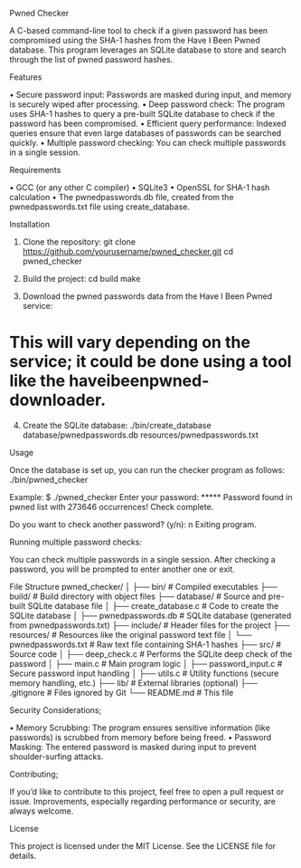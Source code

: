 Pwned Checker

A C-based command-line tool to check if a given password has been compromised using the SHA-1 hashes from the Have I Been Pwned database. This program leverages an SQLite database to store and search through the list of pwned password hashes.

Features

• Secure password input: Passwords are masked during input, and memory is securely wiped after processing.
• Deep password check: The program uses SHA-1 hashes to query a pre-built SQLite database to check if the password has been compromised.
• Efficient query performance: Indexed queries ensure that even large databases of passwords can be searched quickly.
• Multiple password checking: You can check multiple passwords in a single session.


Requirements

• GCC (or any other C compiler)
• SQLite3
• OpenSSL for SHA-1 hash calculation
• The pwnedpasswords.db file, created from the pwnedpasswords.txt file using create_database.


Installation

1. Clone the repository:
git clone https://github.com/yourusername/pwned_checker.git
cd pwned_checker

2. Build the project:
cd build
make

3. Download the pwned passwords data from the Have I Been Pwned service:
# This will vary depending on the service; it could be done using a tool like the haveibeenpwned-downloader.

4. Create the SQLite database:
./bin/create_database database/pwnedpasswords.db resources/pwnedpasswords.txt

Usage

Once the database is set up, you can run the checker program as follows:
./bin/pwned_checker

Example:
$ ./pwned_checker
Enter your password: *****
Password found in pwned list with 273646 occurrences!
Check complete.

Do you want to check another password? (y/n): n
Exiting program.


Running multiple password checks:

You can check multiple passwords in a single session. After checking a password, you will be prompted to enter another one or exit.

File Structure
pwned_checker/
│
├── bin/                        # Compiled executables
├── build/                      # Build directory with object files
├── database/                   # Source and pre-built SQLite database file
│   ├── create_database.c       # Code to create the SQLite database
│   ├── pwnedpasswords.db       # SQLite database (generated from pwnedpasswords.txt)
├── include/                    # Header files for the project
├── resources/                  # Resources like the original password text file
│   └── pwnedpasswords.txt      # Raw text file containing SHA-1 hashes
├── src/                        # Source code
│   ├── deep_check.c            # Performs the SQLite deep check of the password
│   ├── main.c                  # Main program logic
│   ├── password_input.c        # Secure password input handling
│   ├── utils.c                 # Utility functions (secure memory handling, etc.)
├── lib/                        # External libraries (optional)
├── .gitignore                  # Files ignored by Git
└── README.md                   # This file


Security Considerations;

• Memory Scrubbing: The program ensures sensitive information (like passwords) is scrubbed from memory before being freed.
• Password Masking: The entered password is masked during input to prevent shoulder-surfing attacks.


Contributing;

If you’d like to contribute to this project, feel free to open a pull request or issue. Improvements, especially regarding performance or security, are always welcome.


License

This project is licensed under the MIT License. See the LICENSE file for details.

